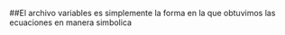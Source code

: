 ##El archivo variables es simplemente la forma en la que obtuvimos las ecuaciones en manera simbolica
